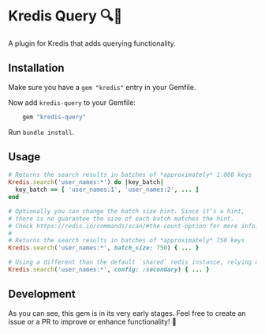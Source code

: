 # Kredis Query 🔍🔎
A plugin for Kredis that adds querying functionality.

## Installation
Make sure you have a `gem "kredis"` entry in your Gemfile.

Now add `kredis-query` to your Gemfile:
```ruby
    gem "kredis-query"
```
Run `bundle install`.

## Usage

```ruby
# Returns the search results in batches of *approximately* 1.000 keys
Kredis.search('user_names:*') do |key_batch|
  key_batch == [ 'user_names:1', 'user_names:2', ... ]
end

# Optionally you can change the batch size hint. Since it's a hint,
# there is no guarantee the size of each batch matches the hint.
# Check https://redis.io/commands/scan/#the-count-option for more info.
#
# Returns the search results in batches of *approximately* 750 keys 
Kredis.search('user_names:*', batch_size: 750) { ... }

# Using a different than the default `shared` redis instance, relying on `config/redis/secondary.yml`:
Kredis.search('user_names:*', config: :secondary) { ... }
```

## Development
As you can see, this gem is in its very early stages. Feel free to create an issue or a PR to improve or enhance functionality! 🙂
